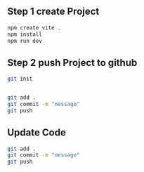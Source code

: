 ## Step 1 create Project
```bash
npm create vite .
npm install
npm run dev

```

## Step 2 push Project to github

``` bash
git init


git add .
git commit -m "message"
git push
```

## Update Code
``` bash
git add .
git commit -m "message"
git push
```